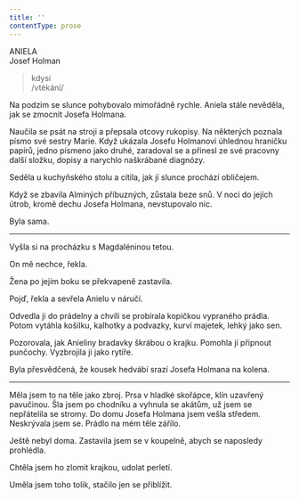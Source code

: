 ```yaml
---
title: ''
contentType: prose
---
```


<section>

ANIELA  
Josef Holman

> kdysi  
> /vtékání/

Na podzim se slunce pohybovalo mimořádně rychle. Aniela stále nevěděla, jak se zmocnit Josefa Holmana.

Naučila se psát na stroji a přepsala otcovy rukopisy. Na některých poznala písmo své sestry Marie. Když ukázala Josefu Holmanovi úhlednou hraničku papírů, jedno písmeno jako druhé, zaradoval se a přinesl ze své pracovny další složku, dopisy a narychlo naškrábané diagnózy.

Seděla u kuchyňského stolu a cítila, jak jí slunce prochází obličejem.

</section>

<section>

Když se zbavila Alminých příbuzných, zůstala beze snů. V noci do jejích útrob, kromě dechu Josefa Holmana, nevstupovalo nic.

Byla sama.

* * *

Vyšla si na procházku s Magdaléninou tetou.

On mě nechce, řekla.

Žena po jejím boku se překvapeně zastavila.

Pojď, řekla a sevřela Anielu v náručí.

Odvedla ji do prádelny a chvíli se probírala kopičkou vypraného prádla. Potom vytáhla košilku, kalhotky a podvazky, kurví majetek, lehký jako sen.

Pozorovala, jak Anieliny bradavky škrábou o krajku. Pomohla jí připnout punčochy. Vyzbrojila ji jako rytíře.

Byla přesvědčená, že kousek hedvábí srazí Josefa Holmana na kolena.

* * *

Měla jsem to na těle jako zbroj. Prsa v hladké skořápce, klín uzavřený pavučinou. Šla jsem po chodníku a vyhnula se akátům, už jsem se nepřátelila se stromy. Do domu Josefa Holmana jsem vešla středem. Neskrývala jsem se. Prádlo na mém těle zářilo.

Ještě nebyl doma. Zastavila jsem se v koupelně, abych se naposledy prohlédla.

Chtěla jsem ho zlomit krajkou, udolat perletí.

Uměla jsem toho tolik, stačilo jen se přiblížit.

</section>
